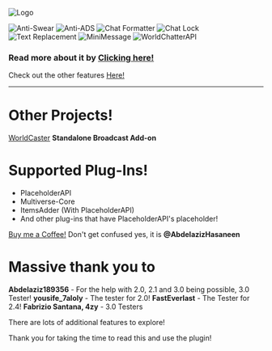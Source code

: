 ![Logo](https://cdn.modrinth.com/data/cached_images/db19283d184a807a4677411d14457fb5bec24cab.png)

![Anti-Swear](https://i.ibb.co/Np3SVf2/image.png)
![Anti-ADS](https://i.ibb.co/41GPbs1/image.png)
![Chat Formatter](https://i.ibb.co/y6gXz73/image.png)
![Chat Lock](https://i.ibb.co/Fn2k7nr/image.png)
![Text Replacement](https://i.ibb.co/8x8tCcv/image.png)
![MiniMessage](https://i.ibb.co/fxV8FCm/image.png)
![WorldChatterAPI](https://i.ibb.co/PzZBQqM/image.png)
### Read more about it by [Clicking here!](https://github.com/OmarOmar93/WorldChatterAddonChecker)

Check out the other features [Here!](https://github.com/OmarOmar93/WorldChatter/wiki/Features-Documentation)

------------------------

# Other Projects!
[WorldCaster](https://modrinth.com/plugin/worldcaster)
**Standalone Broadcast Add-on**

# Supported Plug-Ins!
- PlaceholderAPI
- Multiverse-Core
- ItemsAdder (With PlaceholderAPI)
- And other plug-ins that have PlaceholderAPI's placeholder!

[Buy me a Coffee!](https://www.paypal.com/paypalme/AbdelazizHasaneen)
Don't get confused yes, it is **@AbdelazizHasaneen**


# Massive thank you to
**Abdelaziz189356** - For the help with 2.0, 2.1 and 3.0 being possible, 3.0 Tester!
**yousife_7aloly** - The tester for 2.0!
**FastEverlast** - The Tester for 2.4!
**Fabrizio Santana, 4zy** - 3.0 Testers

There are lots of additional features to explore!

Thank you for taking the time to read this and use the plugin!

